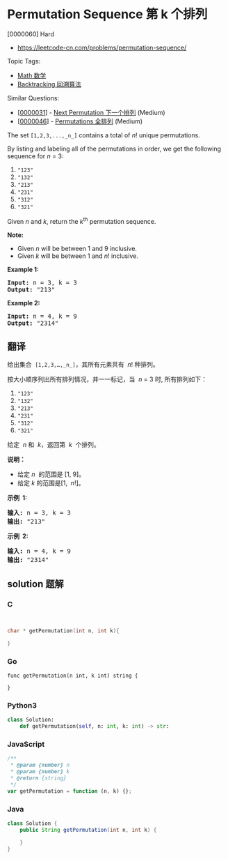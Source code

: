 # Permutation Sequence 第 k 个排列

[0000060] Hard

- https://leetcode-cn.com/problems/permutation-sequence/

Topic Tags:

- [Math 数学](https://leetcode-cn.com/tag/math/)
- [Backtracking 回溯算法](https://leetcode-cn.com/tag/backtracking/)

Similar Questions:

- [[0000031](https://leetcode-cn.com/problems/next-permutation/)] - [Next Permutation 下一个排列](./0000031.next-permutation.md) (Medium)
- [[0000046](https://leetcode-cn.com/problems/permutations/)] - [Permutations 全排列](./0000046.permutations.md) (Medium)

The set `[1,2,3,...,_n_]` contains a total of _n_! unique permutations.

By listing and labeling all of the permutations in order, we get the following sequence for _n_ = 3:

1.  `"123"`
2.  `"132"`
3.  `"213"`
4.  `"231"`
5.  `"312"`
6.  `"321"`

Given _n_ and _k_, return the _k_<sup>th</sup> permutation sequence.

**Note:**

- Given _n_ will be between 1 and 9 inclusive.
- Given *k* will be between 1 and _n_! inclusive.

**Example 1:**

<pre><strong>Input:</strong> n = 3, k = 3
<strong>Output:</strong> "213"
</pre>

**Example 2:**

<pre><strong>Input:</strong> n = 4, k = 9
<strong>Output:</strong> "2314"
</pre>

## 翻译

给出集合  `[1,2,3,…,_n_]`，其所有元素共有  *n*! 种排列。

按大小顺序列出所有排列情况，并一一标记，当  *n* \= 3 时, 所有排列如下：

1.  `"123"`
2.  `"132"`
3.  `"213"`
4.  `"231"`
5.  `"312"`
6.  `"321"`

给定  *n* 和  *k*，返回第  *k*  个排列。

**说明：**

- 给定 *n*  的范围是 \[1, 9\]。
- 给定 _k_ 的范围是\[1,  *n*!\]。

**示例  1:**

<pre><strong>输入:</strong> n = 3, k = 3
<strong>输出:</strong> "213"
</pre>

**示例  2:**

<pre><strong>输入:</strong> n = 4, k = 9
<strong>输出:</strong> "2314"
</pre>

## solution 题解

### C

```c


char * getPermutation(int n, int k){

}
```

### Go

```golang
func getPermutation(n int, k int) string {

}
```

### Python3

```python
class Solution:
    def getPermutation(self, n: int, k: int) -> str:
```

### JavaScript

```javascript
/**
 * @param {number} n
 * @param {number} k
 * @return {string}
 */
var getPermutation = function (n, k) {};
```

### Java

```java
class Solution {
    public String getPermutation(int n, int k) {

    }
}
```
